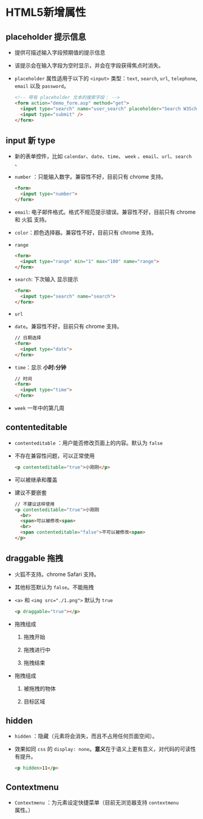 # HTML5新增属性

## placeholder 提示信息

  - 提供可描述输入字段预期值的提示信息

  - 该提示会在输入字段为空时显示，并会在字段获得焦点时消失。

  - `placeholder` 属性适用于以下的 `<input>` 类型：`text`, `search`, `url`, `telephone`, `email` 以及 `password`。

    ```html
    <!-- 带有 placeholder 文本的搜索字段： -->
    <form action="demo_form.asp" method="get">
      <input type="search" name="user_search" placeholder="Search W3School" />
      <input type="submit" />
    </form>
    ```

## input 新 type

  - 新的表单控件，比如 `calendar`、`date`、`time`、 `week` 、`email`、`url`、`search` 、

  - `number` ：只能输入数字。兼容性不好，目前只有 chrome 支持。

    ```html
    <form>
      <input type="number">
    </form>
    ```

  - `email`: 电子邮件格式。格式不规范提示错误。兼容性不好，目前只有 chrome 和 火狐 支持。

  - `color`：颜色选择器。兼容性不好，目前只有 chrome 支持。

  - `range`

    ```html
    <form>
      <input type="range" min="1" max="100" name="range">
    </form>
    ```

  - `search`: 下次输入 显示提示

    ```html
    <form>
      <input type="search" name="search">
    </form>
    ```

  - `url`

  - `date`。兼容性不好，目前只有 chrome 支持。

    ```html
    // 日期选择
    <form>
      <input type="date">
    </form>
    ```

  - `time`：显示 **小时:分钟**

    ```html
    // 时间
    <form>
      <input type="time">
    </form>
    ```

  - `week` 一年中的第几周

## contenteditable

  - `contenteditable` ：用户能否修改页面上的内容。默认为 `false`

  - 不存在兼容性问题，可以正常使用

    ```html
    <p contenteditable="true">小刚刚</p>
    ```

  - 可以被继承和覆盖

  - 建议不要嵌套

    ```html
    // 不建议这样使用
    <p contenteditable="true">小刚刚
      <br>
      <span>可以被修改<span>
      <br>
      <span contenteditable="false">不可以被修改<span>
    </p>
    ```

## draggable 拖拽

  - 火狐不支持。chrome Safari 支持。

  - 其他标签默认为 `false`。不能拖拽

  - `<a>` 和 `<img src="./1.png">` 默认为 `true`

    ```html
    <p draggable="true"></p>
    ```

  - 拖拽组成

    1.  拖拽开始

    2.  拖拽进行中

    3.  拖拽结束

  - 拖拽组成

    1.  被拖拽的物体

    2.  目标区域

## hidden

  - `hidden` ：隐藏（元素将会消失，而且不占用任何页面空间）。

  - 效果如同 `css` 的 `display: none`。**意义**在于语义上更有意义，对代码的可读性有提升。

    ```html
    <p hidden>11</p>
    ```

## Contextmenu

  - `Contextmenu` ：为元素设定快捷菜单（目前无浏览器支持 `contextmenu` 属性。）
